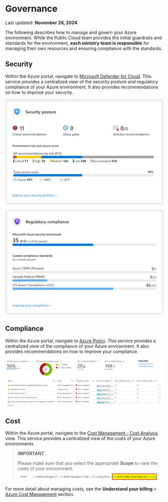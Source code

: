 # Governance

Last updated: **November 26, 2024**

The following describes how to manage and govern your Azure environment. While the Public Cloud team provides the initial guardrails and standards for the environment, **each ministry team is responsible** for managing their own resources and ensuring compliance with the standards.

## Security

Within the Azure portal, navigate to [Microsoft Defender for Cloud](https://portal.azure.com/#view/Microsoft_Azure_Security/SecurityMenuBlade/~/0). This service provides a centralized view of the security posture and regulatory compliance of your Azure environment. It also provides recommendations on how to improve your security.

![Defender for Cloud Security Posture](../images/defender-for-cloud-security-posture.png "Defender for Cloud Security Posture")

![Defender for Cloud Regulatory Compliance](../images/defender-for-cloud-regulatory-compliance.png "Defender for Cloud Regulatory Compliance")

## Compliance

Within the Azure portal, navigate to [Azure Policy](https://portal.azure.com/#view/Microsoft_Azure_Policy/PolicyMenuBlade/~/Compliance). This service provides a centralized view of the compliance of your Azure environment. It also provides recommendations on how to improve your compliance.

![Azure Policy Overview](../images/azure-policy-overview.png "Azure Policy Overview")

## Cost

Within the Azure portal, navigate to the [Cost Management - Cost Analysis](https://portal.azure.com/#blade/Microsoft_Azure_CostManagement/Menu/costanalysis) view. This service provides a centralized view of the costs of your Azure environments.

> **IMPORTANT**
>
> Please make sure that you select the appropriate **Scope** to view the costs of your environment.
> ![Azure Cost Management - Scope](../images/azure-cost-management-scope.png "Azure Cost Management - Scope")

For more detail about managing costs, see the **Understand your billing** > [Azure Cost Management](../understanding-your-bill/azure-billing-and-cost-management.md) section.
